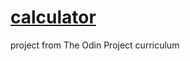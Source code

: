 # [calculator](https://mnig-group.github.io/calculator/)

 project from The Odin Project curriculum

